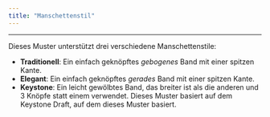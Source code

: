 ```yaml
---
title: "Manschettenstil"
---
```


***

Dieses Muster unterstützt drei verschiedene Manschettenstile:

- **Traditionell**: Ein einfach geknöpftes _gebogenes_ Band mit einer spitzen Kante.
- **Elegant**: Ein einfach geknöpftes _gerades_ Band mit einer spitzen Kante.
- **Keystone**: Ein leicht gewölbtes Band, das breiter ist als die anderen und 3 Knöpfe statt einem verwendet. Dieses Muster basiert auf dem Keystone Draft, auf dem dieses Muster basiert.




